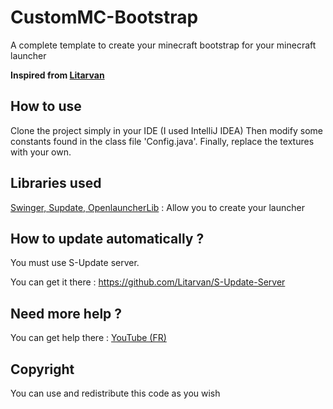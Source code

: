 # CustomMC-Bootstrap
A complete template to create your minecraft bootstrap for your minecraft launcher

**Inspired from [Litarvan](https://github.com/Litarvan)**

## How to use
Clone the project simply in your IDE (I used IntelliJ IDEA)
Then modify some constants found in the class file 'Config.java'.
Finally, replace the textures with your own.

## Libraries used
[Swinger, Supdate, OpenlauncherLib](https://github.com/Litarvan) : Allow you to create your launcher<br/>

## How to update automatically ?
You must use S-Update server.

You can get it there : https://github.com/Litarvan/S-Update-Server

## Need more help ?
You can get help there : [YouTube (FR)](https://www.youtube.com/watch?v=J2HiK0Rnx50)

## Copyright
You can use and redistribute this code as you wish
